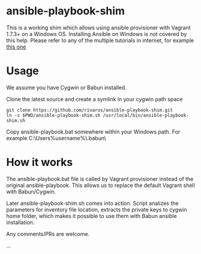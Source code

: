 # ansible-playbook-shim

This is a working shim which allows using ansible provisioner with Vagrant 1.7.3+ on a Windows OS.
Installing Ansible on Windows is not covered by this help. Please refer to any of the multiple tutorials
in internet, for example [this one](https://chrisgilbert1.wordpress.com/2015/06/17/install-a-babun-cygwin-shell-and-ansible-for-windows/)


# Usage

We assume you have Cygwin or Babun installed. 

Clone the latest source and create a symlink in your cygwin path space
```
git clone https://github.com/rivaros/ansible-playbook-shim.git
ln -s $PWD/ansible-playbook-shim.sh /usr/local/bin/ansible-playbook-shim.sh
```

Copy ansible-playbook.bat somewhere within your Windows path.
For example C:\Users\%username%\\.babun\


# How it works

The ansible-playbook.bat file is called by Vagrant provisioner instead of the original ansible-playbook.
This allows us to replace the default Vagrant shell with Babun/Cygwin.

Later ansible-playbook-shim.sh comes into action. Script analizes the parameters for inventory file
location, extracts the private keys to cygwin home folder, which makes it possible to use them
with Babun ansible installation.

Any comments/PRs are welcome.

...


